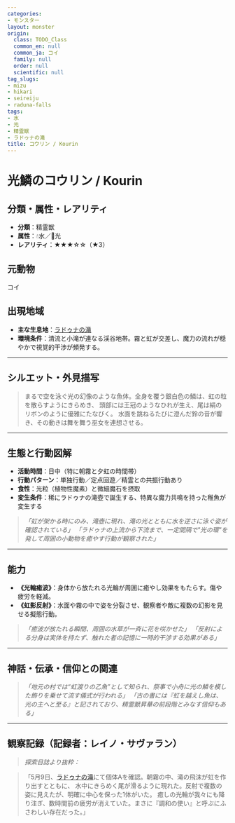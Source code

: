 ```yaml
---
categories:
- モンスター
layout: monster
origin:
  class: TODO_Class
  common_en: null
  common_ja: コイ
  family: null
  order: null
  scientific: null
tag_slugs:
- mizu
- hikari
- seireiju
- raduna-falls
tags:
- 水
- 光
- 精霊獣
- ラドゥナの滝
title: コウリン / Kourin
---
```


# 光鱗のコウリン / Kourin

## 分類・属性・レアリティ

* **分類**：精霊獣
* **属性**：💧水／🌟光
* **レアリティ**：★★★☆☆（★3）

## 元動物
コイ

## 出現地域

* **主な生息地**：[ラドゥナの滝](../place/raduna_falls.md)
* **環境条件**：清流と小滝が連なる渓谷地帯。霧と虹が交差し、魔力の流れが穏やかで視覚的干渉が頻発する。

---

## シルエット・外見描写

> まるで空を泳ぐ光の幻像のような魚体。全身を覆う銀白色の鱗は、虹の粒を散らすようにきらめき、
> 頭部には王冠のようなひれが生え、尾は絹のリボンのように優雅にたなびく。
> 水面を跳ねるたびに澄んだ鈴の音が響き、その動きは舞を舞う巫女を連想させる。

---

## 生態と行動図解

* **活動時間**：日中（特に朝霧と夕虹の時間帯）
* **行動パターン**：単独行動／定点回遊／精霊との共振行動あり
* **食性**：光粒（植物性魔素）と微細魔石を摂取
* **変生条件**：稀にラドゥナの滝壺で誕生する、特異な魔力共鳴を持った稚魚が変生する

> *「虹が架かる時にのみ、滝壺に現れ、滝の光とともに水を逆さに泳ぐ姿が確認されている」*
> *「ラドゥナの上流から下流まで、一定間隔で"光の環"を発して周囲の小動物を癒やす行動が観察された」*

---

## 能力

* **《光輪癒波》**：身体から放たれる光輪が周囲に癒やし効果をもたらす。傷や疲労を軽減。
* **《虹影反射》**：水面や霧の中で姿を分裂させ、観察者や敵に複数の幻影を見せる擬態行動。

> *「癒波が放たれる瞬間、周囲の水草が一斉に花を咲かせた」*
> *「反射による分身は実体を持たず、触れた者の記憶に一時的干渉する効果がある」*

---

## 神話・伝承・信仰との関連

> *「地元の村では“虹渡りの乙魚”として知られ、祭事で小舟に光の鱗を模した飾りを乗せて流す儀式が行われる」*
> *「古の書には『虹を越えし魚は、光の主へと至る』と記されており、精霊獣昇華の前段階とみなす信仰もある」*

---

## 観察記録（記録者：レイノ・サヴァラン）

> *探索日誌より抜粋：*

> 「5月9日、[ラドゥナの滝](../place/raduna_falls.md)にて個体Aを確認。朝霧の中、滝の飛沫が虹を作り出すとともに、
> 水中にきらめく尾が滑るように現れた。反射で複数の姿に見えたが、明確に中心を保った1体がいた。
> 癒しの光輪が我々にも降り注ぎ、数時間前の疲労が消えていた。まさに『調和の使い』と呼ぶにふさわしい存在だった。」